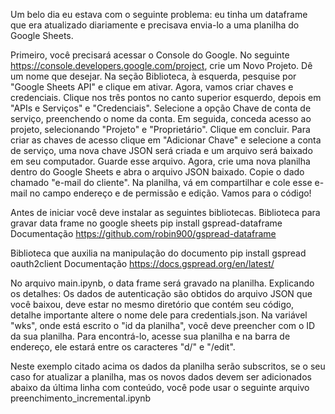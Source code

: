 Um belo dia eu estava com o seguinte problema: eu tinha um dataframe que era atualizado diariamente e precisava envia-lo a uma planilha do Google Sheets.

Primeiro, você precisará acessar o Console do Google. No seguinte https://console.developers.google.com/project, crie um Novo Projeto. Dê um nome que desejar. 
Na seção Biblioteca, à esquerda, pesquise por "Google Sheets API" e clique em ativar.
Agora, vamos criar chaves e credenciais. Clique nos três pontos no canto superior esquerdo, depois em "APIs e Serviços" e "Credenciais". Selecione a opção Chave de conta de serviço, preenchendo o nome da conta. Em seguida, conceda acesso ao projeto, selecionando "Projeto" e "Proprietário". Clique em concluir.
Para criar as chaves de acesso clique em "Adicionar Chave" e selecione a conta de serviço, uma nova chave JSON será criada e um arquivo será baixado em seu computador. Guarde esse arquivo.
Agora, crie uma nova planilha dentro do Google Sheets e abra o arquivo JSON baixado. Copie o dado chamado "e-mail do cliente". Na planilha, vá em compartilhar e cole esse e-mail no campo endereço e de permissão e edição.
Vamos para o código!

Antes de iniciar você deve instalar as seguintes bibliotecas.
Biblioteca para gravar data frame no google sheets 
pip install gspread-dataframe
Documentação https://github.com/robin900/gspread-dataframe

Biblioteca que auxilia na manipulação do documento 
pip install gspread oauth2client
Documentação https://docs.gspread.org/en/latest/



No arquivo main.ipynb, o data frame será gravado na planilha. 
Explicando os detalhes: 
Os dados de autenticação são obtidos do arquivo JSON que você baixou, deve estar no mesmo diretório que contém seu código, detalhe importante altere o nome dele para credentials.json. Na variável "wks", onde está escrito o "id da planilha", você deve preencher com o ID da sua planilha. Para encontrá-lo, acesse sua planilha e na barra de endereço, ele estará entre os caracteres "d/" e "/edit".

Neste exemplo citado acima os dados da planilha serão subscritos, se o seu caso for atualizar a planilha, mas os novos dados devem ser adicionados abaixo da última linha com conteúdo, você pode usar o seguinte arquivo preenchimento_incremental.ipynb
